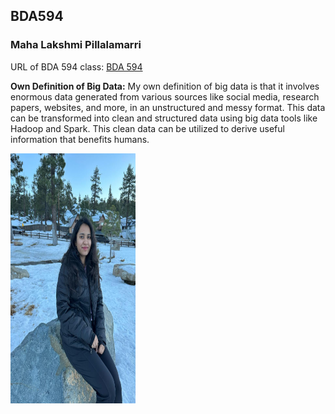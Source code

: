 ## BDA594
### Maha Lakshmi Pillalamarri

URL of BDA 594 class: [BDA 594](https://sdsu.instructure.com/courses/141078)

**Own Definition of Big Data:**
My own definition of big data is that it involves enormous data generated from various sources like social media, research papers, websites, and more, in an unstructured and messy format. This data can be transformed into clean and structured data using big data tools like Hadoop and Spark. This clean data can be utilized to derive useful information that benefits humans.

<img src="https://github.com/Mahalakshmi-Code/BDA594-Maha/blob/main/Maha%20Photo.jpeg?raw=true" alt="Image" width="200" height="400" />


